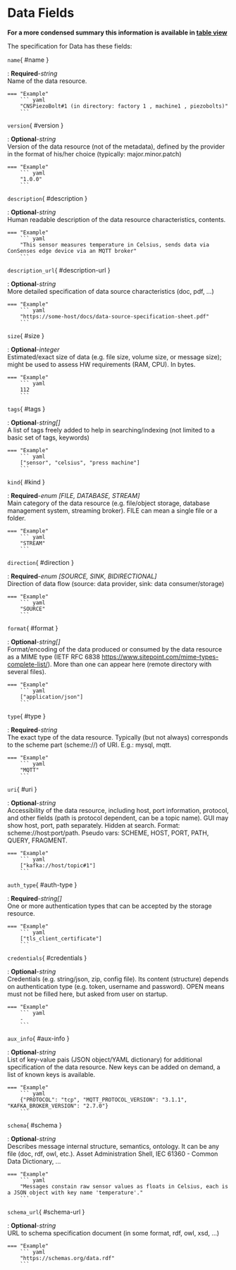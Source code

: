 <style>
  .md-content__button {
    display: none;
  }
</style>
# Data Fields


**For a more condensed summary this information is available in [table view](/tables/data/)**



The specification for Data
has these fields:


`name`{ #name }

:   **Required**-*string*<br>
    Name of the data resource.



    === "Example"
        ``` yaml     
        "CNSPiezoBolt#1 (in directory: factory 1 , machine1 , piezobolts)"
        ```


`version`{ #version }

:   **Optional**-*string*<br>
    Version of the data resource (not of the metadata), defined by the provider in the format of his/her choice (typically: major.minor.patch)



    === "Example"
        ``` yaml     
        "1.0.0"
        ```


`description`{ #description }

:   **Optional**-*string*<br>
    Human readable description of the data resource characteristics, contents.



    === "Example"
        ``` yaml     
        "This sensor measures temperature in Celsius, sends data via ConSenses edge device via an MQTT broker"
        ```


`description_url`{ #description-url }

:   **Optional**-*string*<br>
    More detailed specification of data source characteristics (doc, pdf, …)



    === "Example"
        ``` yaml     
        "https://some-host/docs/data-source-specification-sheet.pdf"
        ```


`size`{ #size }

:   **Optional**-*integer*<br>
    Estimated/exact size of data (e.g. file size, volume size, or message size); might be used to assess HW requirements (RAM, CPU). In bytes.



    === "Example"
        ``` yaml     
        112
        ```


`tags`{ #tags }

:   **Optional**-*string[]*<br>
    A list of tags freely added to help in searching/indexing (not limited to a basic set of tags, keywords)



    === "Example"
        ``` yaml     
        ["sensor", "celsius", "press machine"]
        ```


`kind`{ #kind }

:   **Required**-*enum [FILE, DATABASE, STREAM]*<br>
    Main category of the data resource (e.g. file/object storage, database management system, streaming broker). FILE can mean a single file or a folder.



    === "Example"
        ``` yaml     
        "STREAM"
        ```


`direction`{ #direction }

:   **Required**-*enum [SOURCE, SINK, BIDIRECTIONAL]*<br>
    Direction of data flow (source: data provider, sink: data consumer/storage)



    === "Example"
        ``` yaml     
        "SOURCE"
        ```


`format`{ #format }

:   **Optional**-*string[]*<br>
    Format/encoding of the data produced or consumed by the data resource as a MIME type (IETF RFC 6838 https://www.sitepoint.com/mime-types-complete-list/). More than one can appear here (remote directory with several files).



    === "Example"
        ``` yaml     
        ["application/json"] 
        ```


`type`{ #type }

:   **Required**-*string*<br>
    The exact type of the data resource. Typically (but not always) corresponds to the scheme part (scheme://) of URI. E.g.: mysql, mqtt.



    === "Example"
        ``` yaml     
        "MQTT"
        ```


`uri`{ #uri }

:   **Optional**-*string*<br>
    Accessibility of the data resource, including host, port information, protocol, and other fields (path is protocol dependent, can be a topic name). GUI may show host, port, path separately. Hidden at search. Format: scheme://host:port/path.  Pseudo vars: SCHEME, HOST, PORT, PATH, QUERY, FRAGMENT.



    === "Example"
        ``` yaml     
        ["kafka://host/topic#1"]
        ```


`auth_type`{ #auth-type }

:   **Required**-*string[]*<br>
    One or more authentication types that can be accepted by the storage resource.



    === "Example"
        ``` yaml     
        ["tls_client_certificate"]
        ```


`credentials`{ #credentials }

:   **Optional**-*string*<br>
    Credentials (e.g. string/json, zip, config file). Its content (structure) depends on authentication type (e.g. token, username and password). OPEN means must not be filled here, but asked from user on startup.



    === "Example"
        ``` yaml     
        -
        ```


`aux_info`{ #aux-info }

:   **Optional**-*string*<br>
    List of key-value pais (JSON object/YAML dictionary) for additional specification of the data resource. New keys can be added on demand, a list of known keys is available.



    === "Example"
        ``` yaml     
        {"PROTOCOL": "tcp", "MQTT_PROTOCOL_VERSION": "3.1.1", "KAFKA_BROKER_VERSION": "2.7.0"}
        ```


`schema`{ #schema }

:   **Optional**-*string*<br>
    Describes message internal structure, semantics, ontology. It can be any file (doc, rdf, owl, etc.). Asset Administration Shell, IEC 61360 - Common Data Dictionary, ...



    === "Example"
        ``` yaml     
        "Messages constain raw sensor values as floats in Celsius, each is a JSON object with key name 'temperature'."
        ```


`schema_url`{ #schema-url }

:   **Optional**-*string*<br>
    URL to schema specification document (in some format, rdf, owl, xsd, …)



    === "Example"
        ``` yaml     
        "https://schemas.org/data.rdf"
        ```

